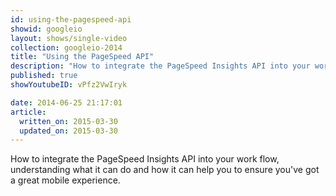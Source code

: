 ```yaml
---
id: using-the-pagespeed-api
showid: googleio
layout: shows/single-video
collection: googleio-2014
title: "Using the PageSpeed API"
description: "How to integrate the PageSpeed Insights API into your work flow, understanding what it can do and how it can help you to ensure you've got a great mobile experience."
published: true
showYoutubeID: vPfz2VwIryk

date: 2014-06-25 21:17:01
article:
  written_on: 2015-03-30
  updated_on: 2015-03-30
---
```


How to integrate the PageSpeed Insights API into your work flow, understanding what it can do and how it can help you to ensure you've got a great mobile experience.
